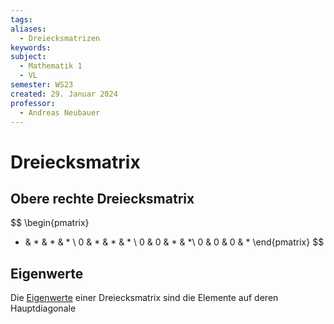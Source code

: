 ```yaml
---
tags: 
aliases:
  - Dreiecksmatrizen
keywords: 
subject:
  - Mathematik 1
  - VL
semester: WS23
created: 29. Januar 2024
professor:
  - Andreas Neubauer
---
```

 

# Dreiecksmatrix

## Obere rechte Dreiecksmatrix

$$
\begin{pmatrix}
* & * & * & * \\
0 & *  & * & * \\
0  & 0 & * & *\\
0  & 0 & 0 & * 
\end{pmatrix}
$$

## Eigenwerte

Die [Eigenwerte](Eigenvektor.md) einer Dreiecksmatrix sind die Elemente auf deren Hauptdiagonale